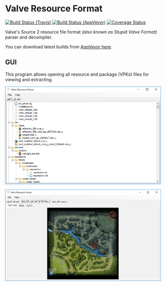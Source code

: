 # Valve Resource Format

[![Build Status (Travis)](https://img.shields.io/travis/SteamDatabase/ValveResourceFormat.svg?label=Travis)](https://travis-ci.org/SteamDatabase/ValveResourceFormat)
[![Build Status (AppVeyor)](https://img.shields.io/appveyor/ci/xPaw/valveresourceformat.svg?branch=coveralls&label=AppVeyor)](https://ci.appveyor.com/project/xPaw/valveresourceformat)
[![Coverage Status](https://img.shields.io/coveralls/SteamDatabase/ValveResourceFormat.svg)](https://coveralls.io/github/SteamDatabase/ValveResourceFormat)

Valve's Source 2 resource file format *(also known as Stupid Valve Format)* parser and decompiler.

You can download latest builds from [AppVeyor here](https://ci.appveyor.com/project/xPaw/valveresourceformat/build/artifacts).

## GUI

This program allows opening all resource and package (VPKs) files for viewing and extracting.

![](Icons/Screenshots/vpk.png)

![](Icons/Screenshots/texture.png)
